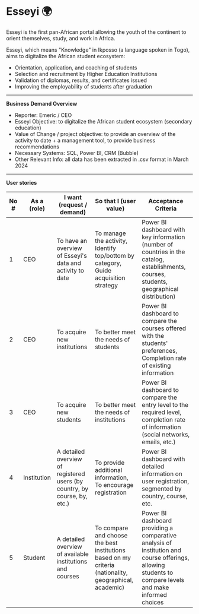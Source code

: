 # Esseyi 🌍

Esseyi is the first pan-African portal allowing the youth of the continent to orient themselves, study, and work in Africa.

Esseyi, which means "Knowledge" in Ikposso (a language spoken in Togo), aims to digitalize the African student ecosystem:

- Orientation, application, and coaching of students
- Selection and recruitment by Higher Education Institutions
- Validation of diplomas, results, and certificates issued
- Improving the employability of students after graduation
---
**Business Demand Overview**
- Reporter: Emeric / CEO
- Esseyi Objective: to digitalize the African student ecosystem (secondary education)
- Value of Change / project objective: to provide an overview of the activity to date + a management tool, to provide business recommendations
- Necessary Systems: SQL, Power BI, CRM (Bubble)
- Other Relevant Info: all data has been extracted in .csv format in March 2024
---
**User stories**

| No # | As a (role) | I want (request / demand) | So that I (user value) | Acceptance Criteria |
| --- | --- | --- | --- | --- |
| 1 | CEO | To have an overview of Esseyi's data and activity to date | To manage the activity, Identify top/bottom by category, Guide acquisition strategy | Power BI dashboard with key information (number of countries in the catalog, establishments, courses, students, geographical distribution) |
| 2 | CEO | To acquire new institutions | To better meet the needs of students | Power BI dashboard to compare the courses offered with the students' preferences, Completion rate of existing information |
| 3 | CEO | To acquire new students | To better meet the needs of institutions | Power BI dashboard to compare the entry level to the required level, completion rate of information (social networks, emails, etc.) |
| 4 | Institution | A detailed overview of registered users (by country, by course, by, etc.) | To provide additional information, To encourage registration | Power BI dashboard with detailed information on user registration, segmented by country, course, etc. |
| 5 | Student | A detailed overview of available institutions and courses | To compare and choose the best institutions based on my criteria (nationality, geographical, academic) | Power BI dashboard providing a comparative analysis of institution and course offerings, allowing students to compare levels and make informed choices |

